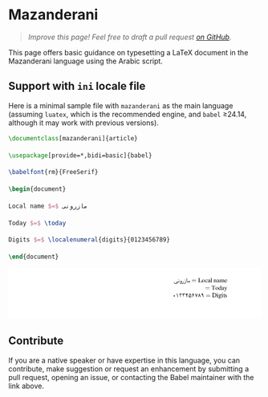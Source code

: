 # Mazanderani

<blockquote>
  <p><em>Improve this page! Feel free to draft a pull request <a href="https://github.com/latex3/babel/tree/docs/docs">on GitHub</a>.</em></p>
</blockquote>

This page offers basic guidance on typesetting a LaTeX document in the
Mazanderani language using the Arabic script.

## Support with `ini` locale file

Here is a minimal sample file with `mazanderani` as the main language
(assuming `luatex`, which is the recommended engine, and `babel` ≥24.14,
although it may work with previous versions).

```tex
\documentclass[mazanderani]{article}

\usepackage[provide=*,bidi=basic]{babel}

\babelfont{rm}{FreeSerif}

\begin{document}

Local name $=$ مازرونی

Today $=$ \today

Digits $=$ \localenumeral{digits}{0123456789}

\end{document}
```

![](../media/locale-mazanderani.png)

## Contribute

If you are a native speaker or have expertise in this language, you can
contribute, make suggestion or request an enhancement by submitting a
pull request, opening an issue, or contacting the Babel maintainer with
the link above.